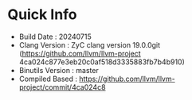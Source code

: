 # Quick Info
* Build Date : 20240715
* Clang Version : ZyC clang version 19.0.0git (https://github.com/llvm/llvm-project 4ca024c877e3eb20c0af518d3335883fb7b4b910)
* Binutils Version : master
* Compiled Based : https://github.com/llvm/llvm-project/commit/4ca024c8

